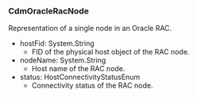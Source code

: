 ### CdmOracleRacNode
Representation of a single node in an Oracle RAC.

- hostFid: System.String
  - FID of the physical host object of the RAC node.
- nodeName: System.String
  - Host name of the RAC node.
- status: HostConnectivityStatusEnum
  - Connectivity status of the RAC node.
